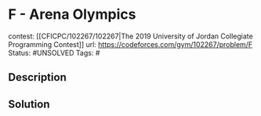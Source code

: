 # F - Arena Olympics

contest: [[CFICPC/102267/102267|The 2019 University of Jordan Collegiate Programming Contest]]
url: https://codeforces.com/gym/102267/problem/F
Status: #UNSOLVED
Tags: #

## Description

## Solution

